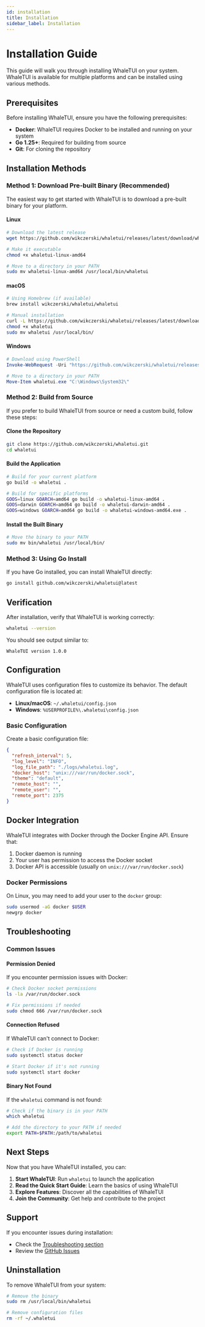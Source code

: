 ```yaml
---
id: installation
title: Installation
sidebar_label: Installation
---
```


# Installation Guide

This guide will walk you through installing WhaleTUI on your system. WhaleTUI is available for multiple platforms and can be installed using various methods.

## Prerequisites

Before installing WhaleTUI, ensure you have the following prerequisites:

- **Docker**: WhaleTUI requires Docker to be installed and running on your system
- **Go 1.25+**: Required for building from source
- **Git**: For cloning the repository

## Installation Methods

### Method 1: Download Pre-built Binary (Recommended)

The easiest way to get started with WhaleTUI is to download a pre-built binary for your platform.

#### Linux

```bash
# Download the latest release
wget https://github.com/wikczerski/whaletui/releases/latest/download/whaletui-linux-amd64

# Make it executable
chmod +x whaletui-linux-amd64

# Move to a directory in your PATH
sudo mv whaletui-linux-amd64 /usr/local/bin/whaletui
```

#### macOS

```bash
# Using Homebrew (if available)
brew install wikczerski/whaletui/whaletui

# Manual installation
curl -L https://github.com/wikczerski/whaletui/releases/latest/download/whaletui-darwin-amd64 -o whaletui
chmod +x whaletui
sudo mv whaletui /usr/local/bin/
```

#### Windows

```powershell
# Download using PowerShell
Invoke-WebRequest -Uri "https://github.com/wikczerski/whaletui/releases/latest/download/whaletui-windows-amd64.exe" -OutFile "whaletui.exe"

# Move to a directory in your PATH
Move-Item whaletui.exe "C:\Windows\System32\"
```

### Method 2: Build from Source

If you prefer to build WhaleTUI from source or need a custom build, follow these steps:

#### Clone the Repository

```bash
git clone https://github.com/wikczerski/whaletui.git
cd whaletui
```

#### Build the Application

```bash
# Build for your current platform
go build -o whaletui .

# Build for specific platforms
GOOS=linux GOARCH=amd64 go build -o whaletui-linux-amd64 .
GOOS=darwin GOARCH=amd64 go build -o whaletui-darwin-amd64 .
GOOS=windows GOARCH=amd64 go build -o whaletui-windows-amd64.exe .
```

#### Install the Built Binary

```bash
# Move the binary to your PATH
sudo mv bin/whaletui /usr/local/bin/
```

### Method 3: Using Go Install

If you have Go installed, you can install WhaleTUI directly:

```bash
go install github.com/wikczerski/whaletui@latest
```

## Verification

After installation, verify that WhaleTUI is working correctly:

```bash
whaletui --version
```

You should see output similar to:
```
WhaleTUI version 1.0.0
```

## Configuration

WhaleTUI uses configuration files to customize its behavior. The default configuration file is located at:

- **Linux/macOS**: `~/.whaletui/config.json`
- **Windows**: `%USERPROFILE%\.whaletui\config.json`

### Basic Configuration

Create a basic configuration file:

```json
{
  "refresh_interval": 5,
  "log_level": "INFO",
  "log_file_path": "./logs/whaletui.log",
  "docker_host": "unix:///var/run/docker.sock",
  "theme": "default",
  "remote_host": "",
  "remote_user": "",
  "remote_port": 2375
}
```

## Docker Integration

WhaleTUI integrates with Docker through the Docker Engine API. Ensure that:

1. Docker daemon is running
2. Your user has permission to access the Docker socket
3. Docker API is accessible (usually on `unix:///var/run/docker.sock`)

### Docker Permissions

On Linux, you may need to add your user to the `docker` group:

```bash
sudo usermod -aG docker $USER
newgrp docker
```

## Troubleshooting

### Common Issues

#### Permission Denied
If you encounter permission issues with Docker:

```bash
# Check Docker socket permissions
ls -la /var/run/docker.sock

# Fix permissions if needed
sudo chmod 666 /var/run/docker.sock
```

#### Connection Refused
If WhaleTUI can't connect to Docker:

```bash
# Check if Docker is running
sudo systemctl status docker

# Start Docker if it's not running
sudo systemctl start docker
```

#### Binary Not Found
If the `whaletui` command is not found:

```bash
# Check if the binary is in your PATH
which whaletui

# Add the directory to your PATH if needed
export PATH=$PATH:/path/to/whaletui
```

## Next Steps

Now that you have WhaleTUI installed, you can:

1. **Start WhaleTUI**: Run `whaletui` to launch the application
2. **Read the Quick Start Guide**: Learn the basics of using WhaleTUI
3. **Explore Features**: Discover all the capabilities of WhaleTUI
4. **Join the Community**: Get help and contribute to the project

## Support

If you encounter issues during installation:

- Check the [Troubleshooting section](#troubleshooting)
- Review the [GitHub Issues](https://github.com/wikczerski/whaletui/issues)

## Uninstallation

To remove WhaleTUI from your system:

```bash
# Remove the binary
sudo rm /usr/local/bin/whaletui

# Remove configuration files
rm -rf ~/.whaletui
```
